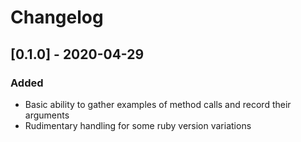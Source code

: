 # Changelog

## [0.1.0] - 2020-04-29
### Added
* Basic ability to gather examples of method calls and record their arguments
* Rudimentary handling for some ruby version variations